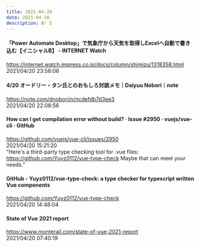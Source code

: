 ```yaml
---
title: 2021-04-20
date: 2021-04-20
description: B! 5
---
```


#### 「Power Automate Desktop」で気象庁から天気を取得しExcelへ自動で書き込む【イニシャルB】 - INTERNET Watch
https://internet.watch.impress.co.jp/docs/column/shimizu/1318358.html<br>
2021/04/20 23:56:06<br>


#### 4/20 オードリー・タン氏とのおもしろ対談メモ｜Daiyuu Nobori｜note
https://note.com/dnobori/n/ncdefdb7d3ee3<br>
2021/04/20 22:08:56<br>


#### How can I get compilation error without build? · Issue #2950 · vuejs/vue-cli · GitHub
https://github.com/vuejs/vue-cli/issues/2950<br>
2021/04/20 15:21:20<br>
“Here's a third-party type checking tool for .vue files: https://github.com/Yuyz0112/vue-type-check Maybe that can meet your needs.”


#### GitHub - Yuyz0112/vue-type-check: a type checker for typescript written Vue components
https://github.com/Yuyz0112/vue-type-check<br>
2021/04/20 14:48:04<br>


#### State of Vue 2021 report
https://www.monterail.com/state-of-vue-2021-report<br>
2021/04/20 07:40:19<br>


